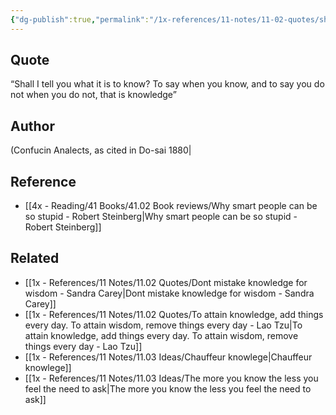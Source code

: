 ```yaml
---
{"dg-publish":true,"permalink":"/1x-references/11-notes/11-02-quotes/shall-i-tell-you-what-it-is-to-know-to-say-when-you-know-and-to-say-you-do-not-when-you-do-not-that-is-knowledge-confucin/","title":"Shall I tell you what it is to know? To say when you know, and to say you do not when you do not, that is knowledge - Confucius"}
---
```



## Quote
“Shall I tell you what it is to know? To say when you know, and to say you do not when you do not, that is knowledge” 
## Author
(Confucin Analects, as cited in Do-sai 1880|

## Reference
- [[4x - Reading/41 Books/41.02 Book reviews/Why smart people can be so stupid - Robert Steinberg\|Why smart people can be so stupid - Robert Steinberg]]

## Related
- [[1x - References/11 Notes/11.02 Quotes/Dont mistake knowledge for wisdom - Sandra Carey\|Dont mistake knowledge for wisdom - Sandra Carey]]
- [[1x - References/11 Notes/11.02 Quotes/To attain knowledge, add things every day. To attain wisdom, remove things every day - Lao Tzu\|To attain knowledge, add things every day. To attain wisdom, remove things every day - Lao Tzu]]
- [[1x - References/11 Notes/11.03 Ideas/Chauffeur knowlege\|Chauffeur knowlege]]
- [[1x - References/11 Notes/11.03 Ideas/The more you know the less you feel the need to ask\|The more you know the less you feel the need to ask]]